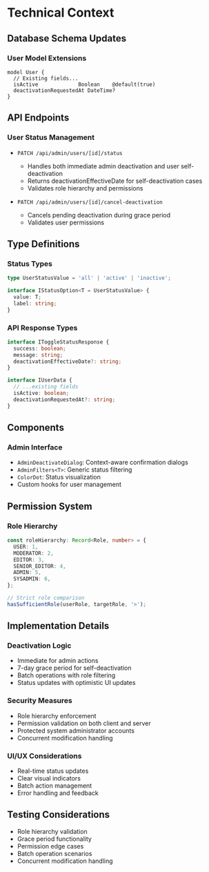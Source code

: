 # Technical Context

## Database Schema Updates

### User Model Extensions

```prisma
model User {
  // Existing fields...
  isActive             Boolean    @default(true)
  deactivationRequestedAt DateTime?
}
```

## API Endpoints

### User Status Management

- `PATCH /api/admin/users/[id]/status`

  - Handles both immediate admin deactivation and user self-deactivation
  - Returns deactivationEffectiveDate for self-deactivation cases
  - Validates role hierarchy and permissions

- `PATCH /api/admin/users/[id]/cancel-deactivation`
  - Cancels pending deactivation during grace period
  - Validates user permissions

## Type Definitions

### Status Types

```typescript
type UserStatusValue = 'all' | 'active' | 'inactive';

interface IStatusOption<T = UserStatusValue> {
  value: T;
  label: string;
}
```

### API Response Types

```typescript
interface IToggleStatusResponse {
  success: boolean;
  message: string;
  deactivationEffectiveDate?: string;
}

interface IUserData {
  // ...existing fields
  isActive: boolean;
  deactivationRequestedAt?: string;
}
```

## Components

### Admin Interface

- `AdminDeactivateDialog`: Context-aware confirmation dialogs
- `AdminFilters<T>`: Generic status filtering
- `ColorDot`: Status visualization
- Custom hooks for user management

## Permission System

### Role Hierarchy

```typescript
const roleHierarchy: Record<Role, number> = {
  USER: 1,
  MODERATOR: 2,
  EDITOR: 3,
  SENIOR_EDITOR: 4,
  ADMIN: 5,
  SYSADMIN: 6,
};

// Strict role comparison
hasSufficientRole(userRole, targetRole, '>');
```

## Implementation Details

### Deactivation Logic

- Immediate for admin actions
- 7-day grace period for self-deactivation
- Batch operations with role filtering
- Status updates with optimistic UI updates

### Security Measures

- Role hierarchy enforcement
- Permission validation on both client and server
- Protected system administrator accounts
- Concurrent modification handling

### UI/UX Considerations

- Real-time status updates
- Clear visual indicators
- Batch action management
- Error handling and feedback

## Testing Considerations

- Role hierarchy validation
- Grace period functionality
- Permission edge cases
- Batch operation scenarios
- Concurrent modification handling
